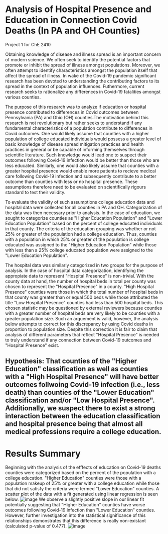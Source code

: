 # Analysis of Hospital Presence and Education in Connection Covid Deaths (In PA and OH Counties) 
Project 1 for ChE 2410

Obtaining knowledge of disease and illness spread is an important concern of modern science. We often seek to identify the potential factors that promote or inhibit the spread of illness amongst populations. Moreover, we often attempt to identify characteristics amongst the population itself that affect the spread of illness. In wake of the Covid-19 pandemic significant research has been devoted to understanding the contributing factors to its spread in the context of population influences. Futhermore, current research seeks to rationalize any differences in Covid-19 fatalities amongst various counties. 

The purpose of this research was to analyze if education or hospital presence contributed to differences in Covid outcomes between  Pennsylvania (PA) and Ohio (OH) counties.The motivation behind this research is not revolutionary but rather seeks to understand if any fundamental characteristics of a population contribute to differences in Covid outcomes. One would likely assume that counties with a higher population of college educated individuals would possess a greater level of basic knowledge of disease spread mitigation practices and health practices in general or be capable of informing themselves through scientific literature. Such knowledge would lead one to suspect their outcomes following Covid-19 infection would be better than those who are less educated. Similarly, one would also likely assume that counties with a greater hospital presence would enable more patients to recieve medical care following Covid-19 infection and subsequently contribute to a better outcome than counties with less or no hospital presence. These assumptions therefore need to be evaluated on scientifically rigours standard to test their validity. 

To evaluate the validity of such assumptions college education data and hospital data were collected for all counties in PA and OH. Categorization of the data was then necessary prior to analysis. In the case of education, we sought to categorize counties as "Higher Education Population" and "Lower Education Population" based on the percent of college educated individuals in that county. The criteria of the education grouping was whether or not 25% or greater of the population had a college education. Thus, counties with a population in which 25% or greater of the population is college educated was assigned to the "Higher Education Population" while those with less than a 25% college educated population were assigned to the "Lower Education Population". 

The hospital data was similarly categorized in two groups for the purpose of analysis. In the case of hospital data categorization, identifying the appropiate data to represent "Hospital Presence" is non-trivial. With the county data at hand, the number of hospital beds in total per county was chosen to represent the "Hospital Presence" in a county. "High Hospital Presence" counties were those in which the total number of hospital beds in that county was greater than or equal 500 beds while those attributed the title "Low Hospital Presence" counties had less than 500 hospital beds. This chosen statistic may be questioned by external reviewers because counties with a greater number of hospital beds are very likely to be counties with a greater population size. Such an arguement is valid, however, the analysis below attempts to correct for this discrepancy by using Covid deaths in proportion to population size. Despite this correction it is fair to claim that analysis of different parameters that reflect "Hospital Presence" is needed to truly understand if any connection between Covid-19 outcomes and "Hospital Presence" exist. 
## Hypothesis: That counties of the "Higher Education" classification as well as counties with a "High Hospital Presence" will have better outcomes follwoing Covid-19 infection (i.e., less death) than counties of the "Lower Education" classification and/or "Low Hospital Presence". Additionally, we suspect there to exist a strong interaction between the education classification and hospital presence being that almost all medical professions require a college education.  

# Results Summary 
Beginning with the analysis of the efffects of education on Covid-19 deaths counties were categorized based on the percent of the population with a college education. "Higher Education" counties were those with a population makeup of 25% or greater with a college education while those that did not satisfy the criteria were termed "Lower Education" counties. A scatter plot of the data with a fit generated using linear regression is seen below.
![image](https://github.com/cag325/Project1/assets/144633699/6297e015-8b7a-483a-a41f-c8c1ae10ad36)
We observe a slightly positive slope in our linear fit potentially suggesting that "Higher Education" counties have worse outcomes following Covid-19 infection than "Lower Education" counties. However, further investigation into the statistical significance of this relationships demonstrates that this difference is really non-existant (calculated p-value of 0.477).
![image](https://github.com/cag325/Project1/assets/144633699/8b16c5f1-43eb-4e26-ba8e-b71677c7f94b)

